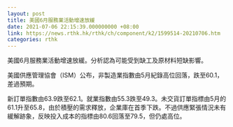 ```yaml
---
layout: post
title: 美國6月服務業活動增速放緩
date: 2021-07-06 22:15:39.000000000 +08:00
link: https://news.rthk.hk/rthk/ch/component/k2/1599514-20210706.htm
categories: rthk
---
```


美國6月服務業活動增速放緩。分析認為可能受到缺工及原材料短缺影響。

美國供應管理協會（ISM）公布，非製造業指數由5月紀錄高位回落，跌至60.1，差過預期。

新訂單指數由63.9跌至62.1。就業指數由55.3跌至49.3。未交貨訂單指標由5月的61.1升至65.8，由於積壓的需求釋放，企業庫在首季下跌。不過供應緊張情況未有緩解跡象，反映投入成本的指標由80.6回落至79.5，但仍處高位。

